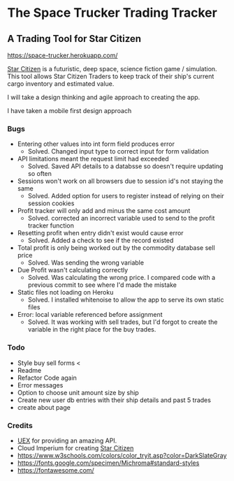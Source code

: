 # The Space Trucker Trading Tracker

## A Trading Tool for Star Citizen

https://space-trucker.herokuapp.com/

[Star Citizen](https://tinyurl.com/2yet2hz9) is a futuristic, deep space, science fiction game / simulation. This tool allows Star Citizen Traders to keep track of their ship's current cargo inventory and estimated value.

I will take a design thinking and agile approach to creating the app.

I have taken a mobile first design approach

### Bugs
- Entering other values into int form field produces error
    - Solved. Changed input type to correct input for form validation
- API limitations meant the request limit had exceeded
    - Solved. Saved API details to a databsse so doesn't require updating so often
- Sessions won't work on all browsers due to session id's not staying the same
    - Solved. Added option for users to register instead of relying on their session cookies
- Profit tracker will only add and minus the same cost amount
    - Solved. corrected an incorrect variable used to send to the profit tracker function
- Resetting profit when entry didn't exist would cause error
    - Solved. Added a check to see if the record existed
- Total profit is only being worked out by the commodity database sell price
    - Solved. Was sending the wrong variable
- Due Profit wasn't calculating correctly
    - Solved. Was calculating the wrong price. I compared code with a previous commit to see where I'd made the mistake
- Static files not loading on Heroku
    - Solved. I installed whitenoise to allow the app to serve its own static files
- Error: local variable referenced before assignment
    - Solved. It was working with sell trades, but I'd forgot to create the variable in the right place for the buy trades.

### Todo
- Style buy sell forms <
- Readme
- Refactor Code again
- Error messages
- Option to choose unit amount size by ship
- Create new user db entries with their ship details and past 5 trades
- create about page

### Credits
- [UEX](https://uexcorp.space/) for providing an amazing API.
- Cloud Imperium for creating [Star Citizen](https://tinyurl.com/2yet2hz9)
- https://www.w3schools.com/colors/color_tryit.asp?color=DarkSlateGray
- https://fonts.google.com/specimen/Michroma#standard-styles
- https://fontawesome.com/
